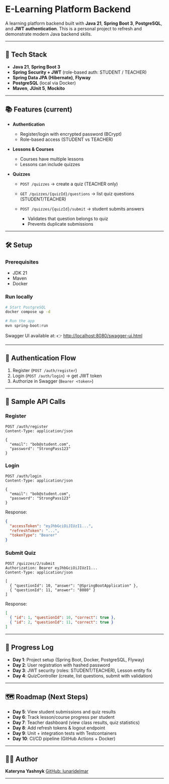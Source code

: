 # E-Learning Platform Backend

A learning platform backend built with **Java 21**, **Spring Boot 3**, **PostgreSQL**, and **JWT authentication**.
This is a personal project to refresh and demonstrate modern Java backend skills.

---

## 🚀 Tech Stack

* **Java 21**, **Spring Boot 3**
* **Spring Security + JWT** (role-based auth: STUDENT / TEACHER)
* **Spring Data JPA (Hibernate)**, **Flyway**
* **PostgreSQL** (local via Docker)
* **Maven**, **JUnit 5**, **Mockito**

---

## 📚 Features (current)

* **Authentication**

    * Register/login with encrypted password (BCrypt)
    * Role-based access (STUDENT vs TEACHER)

* **Lessons & Courses**

    * Courses have multiple lessons
    * Lessons can include quizzes

* **Quizzes**

    * `POST /quizzes` → create a quiz (TEACHER only)
    * `GET /quizzes/{quizId}/questions` → list quiz questions (STUDENT/TEACHER)
    * `POST /quizzes/{quizId}/submit` → student submits answers

        * Validates that question belongs to quiz
        * Prevents duplicate submissions

---

## 🛠️ Setup

### Prerequisites

* JDK 21
* Maven
* Docker

### Run locally

```bash
# Start PostgreSQL
docker compose up -d

# Run the app
mvn spring-boot:run
```

Swagger UI available at:
👉 [http://localhost:8080/swagger-ui.html](http://localhost:8080/swagger-ui.html)

---

## 🔑 Authentication Flow

1. Register (`POST /auth/register`)
2. Login (`POST /auth/login`) → get JWT token
3. Authorize in Swagger (`Bearer <token>`)

---

## 🧪 Sample API Calls

### Register

```http
POST /auth/register
Content-Type: application/json

{
  "email": "bob@student.com",
  "password": "StrongPass123"
}
```

### Login

```http
POST /auth/login
Content-Type: application/json

{
  "email": "bob@student.com",
  "password": "StrongPass123"
}
```

Response:

```json
{
  "accessToken": "eyJhbGciOiJIUzI1...",
  "refreshToken": "...",
  "tokenType": "Bearer"
}
```

### Submit Quiz

```http
POST /quizzes/2/submit
Authorization: Bearer eyJhbGciOiJIUzI1...
Content-Type: application/json

[
  { "questionId": 10, "answer": "@SpringBootApplication" },
  { "questionId": 11, "answer": "8080" }
]
```

Response:

```json
[
  { "id": 1, "questionId": 10, "correct": true },
  { "id": 2, "questionId": 11, "correct": true }
]
```

---

## 📅 Progress Log

* **Day 1**: Project setup (Spring Boot, Docker, PostgreSQL, Flyway)
* **Day 2**: User registration with hashed password
* **Day 3**: JWT security (roles: STUDENT/TEACHER), Lesson entity fix
* **Day 4**: QuizController (create, list questions, submit with validation)

---

## 🗺️ Roadmap (Next Steps)

* **Day 5**: View student submissions and quiz results
* **Day 6**: Track lesson/course progress per student
* **Day 7**: Teacher dashboard (view class results, quiz statistics)
* **Day 8**: Add refresh tokens & logout endpoint
* **Day 9**: Unit + integration tests with Testcontainers
* **Day 10**: CI/CD pipeline (GitHub Actions + Docker)

---

## 👩‍💻 Author

**Kateryna Yashnyk**
[GitHub: lunaridelmar](https://github.com/lunaridelmar)

---


